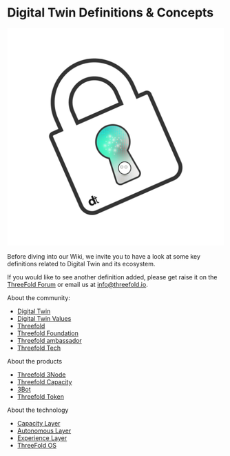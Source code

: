 # Digital Twin Definitions & Concepts 

![](img/header.png)

Before diving into our Wiki, we invite you to have a look at some key definitions related to Digital Twin and its ecosystem.

If you would like to see another definition added, please get raise it on the [ThreeFold Forum](https://forum.threefold.io/) or email us at info@threefold.io.

About the community: 

- [Digital Twin](definition_digitaltwin)
- [Digital Twin Values](digitaltwin_values)
- [Threefold](definition_threefold)
- [Threefold Foundation](definition_threefoldfoundation)
- [Threefold ambassador](threefold_ambassador)
- [Threefold Tech](threefold_tech)

About the products
- [Threefold 3Node](definition_3node)
- [Threefold Capacity](definition_threefold_capacity)
- [3Bot](definition_3bot)
- [Threefold Token](threefold:threefold_token)

About the technology
- [Capacity Layer](threefold:capacity_layer)
- [Autonomous Layer](threefold:autonomous_layer)
- [Experience Layer](threefold:experience_layer)
- [ThreeFold OS](threefold:zos)
